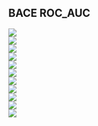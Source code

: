 ## BACE ROC_AUC

<img src="../preprocessed/experiments_bace_scaffold_['maccs']_ROC AUC test.png" /><br />
<img src="../preprocessed/experiments_bace_scaffold_['rdkit']_ROC AUC test.png" /><br />
<img src="../preprocessed/experiments_bace_scaffold_['mordred']_ROC AUC test.png" /><br />
<img src="../preprocessed/experiments_bace_scaffold_['maccs','rdkit']_ROC AUC test.png" /><br />
<img src="../preprocessed/experiments_bace_scaffold_['rdkit','mordred']_ROC AUC test.png" /><br />
<img src="../preprocessed/experiments_bace_scaffold_['mordred','maccs']_ROC AUC test.png" /><br />
<img src="../preprocessed/experiments_bace_scaffold_['morgan','maccs']_ROC AUC test.png" /><br />
<img src="../preprocessed/experiments_bace_scaffold_['morgan','mordred']_ROC AUC test.png" /><br />
<img src="../preprocessed/experiments_bace_scaffold_['rdkit','morgan']_ROC AUC test.png" /><br />
<img src="../preprocessed/experiments_bace_scaffold_['morgan']_ROC AUC test.png" /><br />
<img src="../preprocessed/experiments_bace_scaffold_['rdkit','morgan','mordred','maccs']_ROC AUC test.png" />
